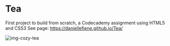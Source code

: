 # Tea
First project to build from scratch, a Codecademy assignment using HTML5 and CSS3
See page: https://daniellefiene.github.io/Tea/

![img-cozy-tea](https://github.com/user-attachments/assets/bf11be53-cf3c-4f23-b2b2-325fc46b9e60)
